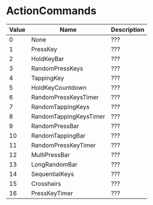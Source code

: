 # ActionCommands

|Value|Name|Description|
|-----|----|-----------|
|0|None|???|
|1|PressKey|???|
|2|HoldKeyBar|???|
|3|RandomPressKeys|???|
|4|TappingKey|???|
|5|HoldKeyCountdown|???|
|6|RandomPressKeysTimer|???|
|7|RandomTappingKeys|???|
|8|RandomTappingKeysTimer|???|
|9|RandomPressBar|???|
|10|RandomTappingBar|???|
|11|RandomPressKeyTimer|???|
|12|MultiPressBar|???|
|13|LongRandomBar|???|
|14|SequentialKeys|???|
|15|Crosshairs|???|
|16|PressKeyTimer|???|